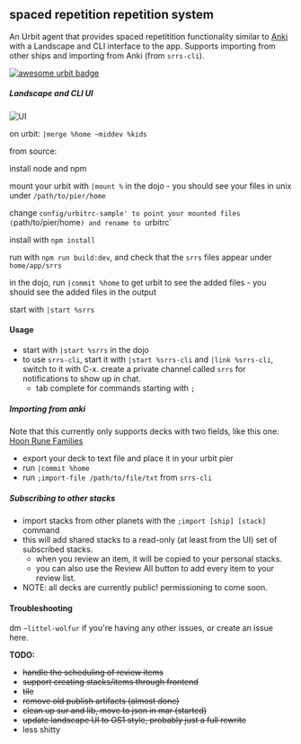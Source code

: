 spaced repetition repetition system
---

An Urbit agent that provides spaced repetitition functionality similar to [Anki](https://apps.ankiweb.net/) with a Landscape and CLI interface to the app. Supports importing from other ships and importing from Anki (from `srrs-cli`).

[![awesome urbit badge](https://img.shields.io/badge/~-awesome%20urbit-lightgrey)](https://github.com/urbit/awesome-urbit)

##### Landscape and CLI UI
![UI](srrs.gif)


on urbit: `|merge %home ~middev %kids`

from source: 

install node and npm

mount your urbit with `|mount %` in the dojo - you should see your files in unix under `/path/to/pier/home`

change `config/urbitrc-sample' to point your mounted files (`path/to/pier/home`) and rename to `urbitrc` 

install with `npm install`

run with `npm run build:dev`, and check that the `srrs` files appear under `home/app/srrs`

in the dojo, run `|commit %home` to get urbit to see the added files - you should see the added files in the output

start with `|start %srrs`

#### Usage

- start with `|start %srrs` in the dojo
- to  use `srrs-cli`, start it with `|start %srrs-cli` and `|link %srrs-cli`,
switch to it with C-x. create a private channel called `srrs` for notifications
to show up in chat.
  - tab complete for commands starting with `;`
  
##### Importing from anki

Note that this currently only supports decks with two fields, like this one: [Hoon Rune Families](https://ankiweb.net/shared/info/227862017)

  - export your deck to text file and place it in your urbit pier
  - run `|commit %home`
  - run `;import-file /path/to/file/txt` from `srrs-cli`
  
##### Subscribing to other stacks

  - import stacks from other planets with the `;import [ship] [stack]` command
  - this will add shared stacks to a read-only (at least from the UI) set of
    subscribed stacks.
      - when you review an item, it will be copied to your personal stacks. 
      - you can also use the Review All button to add every item to your review list.
  - NOTE: all decks are currently public! permissioning to come soon. 

#### Troubleshooting

dm `~littel-wolfur` if you're having any other issues, or create an issue here.


**TODO:**
- ~~handle the scheduling of review items~~
- ~~support creating stacks/items through frontend~~
- ~~tile~~
- ~~remove old publish artifacts (almost done)~~
- ~~clean up sur and lib, move to json in mar (started)~~
- ~~update landscape UI to OS1 style, probably just a full rewrite~~
- less shitty
